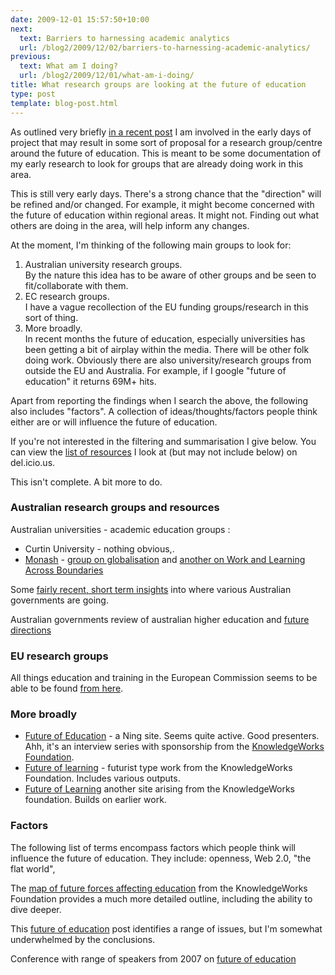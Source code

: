 ```yaml
---
date: 2009-12-01 15:57:50+10:00
next:
  text: Barriers to harnessing academic analytics
  url: /blog2/2009/12/02/barriers-to-harnessing-academic-analytics/
previous:
  text: What am I doing?
  url: /blog2/2009/12/01/what-am-i-doing/
title: What research groups are looking at the future of education
type: post
template: blog-post.html
---
```

As outlined very briefly [in a recent post](/blog2/2009/12/01/what-am-i-doing/) I am involved in the early days of project that may result in some sort of proposal for a research group/centre around the future of education. This is meant to be some documentation of my early research to look for groups that are already doing work in this area.

This is still very early days. There's a strong chance that the "direction" will be refined and/or changed. For example, it might become concerned with the future of education within regional areas. It might not. Finding out what others are doing in the area, will help inform any changes.

At the moment, I'm thinking of the following main groups to look for:

1. Australian university research groups.  
    By the nature this idea has to be aware of other groups and be seen to fit/collaborate with them.
2. EC research groups.  
    I have a vague recollection of the EU funding groups/research in this sort of thing.
3. More broadly.  
    In recent months the future of education, especially universities has been getting a bit of airplay within the media. There will be other folk doing work. Obviously there are also university/research groups from outside the EU and Australia. For example, if I google "future of education" it returns 69M+ hits.

Apart from reporting the findings when I search the above, the following also includes "factors". A collection of ideas/thoughts/factors people think either are or will influence the future of education.

If you're not interested in the filtering and summarisation I give below. You can view the [list of resources](http://delicious.com/davidj1/futureofeducation) I look at (but may not include below) on del.icio.us.

This isn't complete. A bit more to do.

### Australian research groups and resources

Australian universities - academic education groups :

- Curtin University - nothing obvious,.
- [Monash](http://www.education.monash.edu.au/) - [group on globalisation](http://www.education.monash.edu.au/research/groups/globalisation/) and [another on Work and Learning Across Boundaries](http://www.education.monash.edu.au/research/groups/worklearning/)

Some [fairly recent, short term insights](http://www.deewr.gov.au/Ministers/Gillard/Media/Releases/Pages/Article_091120_172558.aspx) into where various Australian governments are going.

Australian governments review of australian higher education and [future directions](http://www.deewr.gov.au/HigherEducation/Review/Pages/FuturedirectionsforTertiaryEducation.aspx)

### EU research groups

All things education and training in the European Commission seems to be able to be found [from here](http://ec.europa.eu/education/index_en.htm).

### More broadly

- [Future of Education](http://www.futureofeducation.com/) - a Ning site. Seems quite active. Good presenters. Ahh, it's an interview series with sponsorship from the [KnowledgeWorks Foundation](http://www.kwfdn.org/).
- [Future of learning](http://www.kwfdn.org/future_of_learning/) - futurist type work from the KnowledgeWorks Foundation. Includes various outputs.
- [Future of Learning](http://www.futureofed.org/) another site arising from the KnowledgeWorks foundation. Builds on earlier work.
    

### Factors

The following list of terms encompass factors which people think will influence the future of education. They include: openness, Web 2.0, "the flat world",

The [map of future forces affecting education](http://www.kwfdn.org/map/) from the KnowledgeWorks Foundation provides a much more detailed outline, including the ability to dive deeper.

This [future of education](http://www.futuristspeaker.com/2007/03/the-future-of-education/) post identifies a range of issues, but I'm somewhat underwhelmed by the conclusions.

Conference with range of speakers from 2007 on [future of education](http://umanitoba.ca/learning_technologies/conferences/foe/)